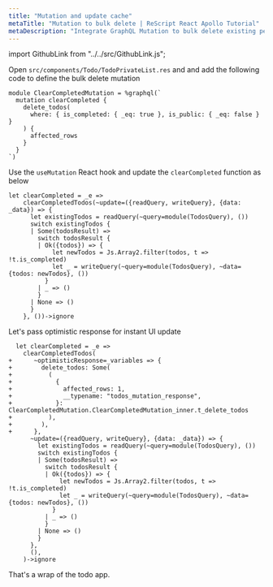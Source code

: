 ```yaml
---
title: "Mutation and update cache"
metaTitle: "Mutation to bulk delete | ReScript React Apollo Tutorial"
metaDescription: "Integrate GraphQL Mutation to bulk delete existing personal todos. Update local cache after mutation using readQuery and writeQuery."
---
```


import GithubLink from "../../src/GithubLink.js";

Open `src/components/Todo/TodoPrivateList.res` and and add the following code to define the bulk delete mutation

<GithubLink link="https://github.com/hasura/learn-graphql/blob/master/tutorials/frontend/rescript-react-apollo/app-final/src/components/Todo/TodoPrivateList.res" text="src/components/Todo/TodoPrivateList.res" />

```reason
module ClearCompletedMutation = %graphql(`
  mutation clearCompleted {
    delete_todos(
      where: { is_completed: { _eq: true }, is_public: { _eq: false } }
    ) {
      affected_rows
    }
  }
`)

```

Use the `useMutation` React hook and update the `clearCompleted` function as below

```reason
let clearCompleted = _e =>
    clearCompletedTodos(~update=({readQuery, writeQuery}, {data: _data}) => {
      let existingTodos = readQuery(~query=module(TodosQuery), ())
      switch existingTodos {
      | Some(todosResult) =>
        switch todosResult {
        | Ok({todos}) => {
            let newTodos = Js.Array2.filter(todos, t => !t.is_completed)
            let _ = writeQuery(~query=module(TodosQuery), ~data={todos: newTodos}, ())
          }
        | _ => ()
        }
      | None => ()
      }
    }, ())->ignore
```

Let's pass optimistic response for instant UI update

```reason
  let clearCompleted = _e =>
    clearCompletedTodos(
+      ~optimisticResponse=_variables => {
+        delete_todos: Some(
+          (
+            {
+              affected_rows: 1,
+              __typename: "todos_mutation_response",
+            }: ClearCompletedMutation.ClearCompletedMutation_inner.t_delete_todos
+          ),
+        ),
+      },
      ~update=({readQuery, writeQuery}, {data: _data}) => {
        let existingTodos = readQuery(~query=module(TodosQuery), ())
        switch existingTodos {
        | Some(todosResult) =>
          switch todosResult {
          | Ok({todos}) => {
              let newTodos = Js.Array2.filter(todos, t => !t.is_completed)
              let _ = writeQuery(~query=module(TodosQuery), ~data={todos: newTodos}, ())
            }
          | _ => ()
          }
        | None => ()
        }
      },
      (),
    )->ignore
```

That's a wrap of the todo app.
